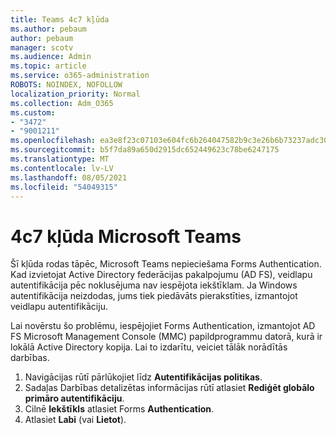 ```yaml
---
title: Teams 4c7 kļūda
ms.author: pebaum
author: pebaum
manager: scotv
ms.audience: Admin
ms.topic: article
ms.service: o365-administration
ROBOTS: NOINDEX, NOFOLLOW
localization_priority: Normal
ms.collection: Adm_O365
ms.custom:
- "3472"
- "9001211"
ms.openlocfilehash: ea3e8f23c07103e604fc6b264047582b9c3e26b6b73237adc30eba574e06cfd3
ms.sourcegitcommit: b5f7da89a650d2915dc652449623c78be6247175
ms.translationtype: MT
ms.contentlocale: lv-LV
ms.lasthandoff: 08/05/2021
ms.locfileid: "54049315"
---
```

# <a name="4c7-error-in-microsoft-teams"></a>4c7 kļūda Microsoft Teams

Šī kļūda rodas tāpēc, Microsoft Teams nepieciešama Forms Authentication. Kad izvietojat Active Directory federācijas pakalpojumu (AD FS), veidlapu autentifikācija pēc noklusējuma nav iespējota iekštīklam. Ja Windows autentifikācija neizdodas, jums tiek piedāvāts pierakstīties, izmantojot veidlapu autentifikāciju.

Lai novērstu šo problēmu, iespējojiet Forms Authentication, izmantojot AD FS Microsoft Management Console (MMC) papildprogrammu datorā, kurā ir lokālā Active Directory kopija. Lai to izdarītu, veiciet tālāk norādītās darbības. 

1. Navigācijas rūtī pārlūkojiet līdz **Autentifikācijas politikas**.
2. Sadaļas Darbības detalizētas informācijas rūtī atlasiet **Rediģēt globālo primāro autentifikāciju**. 
3. Cilnē **Iekštīkls** atlasiet Forms **Authentication**.
4. Atlasiet **Labi** (vai **Lietot**).